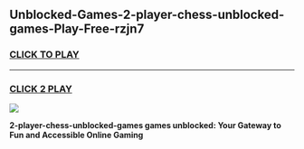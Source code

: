 
## Unblocked-Games-2-player-chess-unblocked-games-Play-Free-rzjn7
<h3>
<a href="https://premium76.site?title=2-player-chess-unblocked-games&ref=10A">CLICK TO PLAY</a></h3>
<hr>

<h3>
<a href="https://premium76.site?title=2-player-chess-unblocked-games&ref=10A">CLICK 2 PLAY</a>
  
</h3>

<a href="https://premium76.site?title=2-player-chess-unblocked-games&ref=10A"><img src="https://clearcache.store/games.png"></a>


**2-player-chess-unblocked-games games unblocked: Your Gateway to Fun and Accessible Online Gaming**
